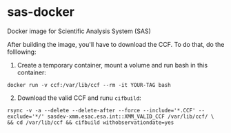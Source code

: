 # sas-docker
Docker image for Scientific Analysis System (SAS)

After building the image, you'll have to download the CCF. To do that, do the folllowing:

1. Create a temporary container, mount a volume and run bash in this container:
```
docker run -v ccf:/var/lib/ccf --rm -it YOUR-TAG bash
```

2. Download the valid CCF and runu `cifbuild`:
```
rsync -v -a --delete --delete-after --force --include='*.CCF' --exclude='*/' sasdev-xmm.esac.esa.int::XMM_VALID_CCF /var/lib/ccf/ \
&& cd /var/lib/ccf && cifbuild withobservationdate=yes
```
